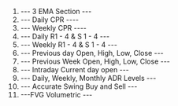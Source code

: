 1. --- 3 EMA Section ---
2. --- Daily CPR ----
3.  --- Weekly CPR ----
4. --- Daily R1 - 4 & S 1 - 4 ---
5. --- Weekly R1 - 4 & S 1 - 4 ---
6. --- Previous day Open, High, Low, Close ---
7. --- Previous Week Open, High, Low, Close ---
8.  --- Intraday Current day open ---
9. --- Daily, Weekly, Monthly ADR Levels ---
10. --- Accurate Swing Buy and Sell ---
11. ---FVG Volumetric ---
